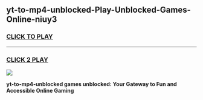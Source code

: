 
## yt-to-mp4-unblocked-Play-Unblocked-Games-Online-niuy3
<h3>
<a href="https://premium76.site?title=yt-to-mp4-unblocked&ref=25A">CLICK TO PLAY</a></h3>
<hr>

<h3>
<a href="https://premium76.site?title=yt-to-mp4-unblocked&ref=25A">CLICK 2 PLAY</a>
  
</h3>

<a href="https://premium76.site?title=yt-to-mp4-unblocked&ref=25A"><img src="https://clearcache.store/games.png"></a>


**yt-to-mp4-unblocked games unblocked: Your Gateway to Fun and Accessible Online Gaming**
